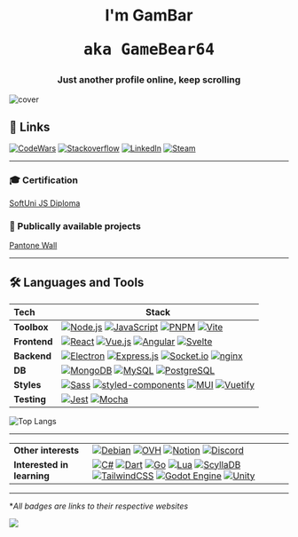 <h1 align="center">I'm GamBar <pre>aka GameBear64</pre></h1>
<h3 align="center">Just another profile online, keep scrolling</h3>

![cover](https://github.com/GameBear64/GameBear64/assets/33098072/6ad74f26-420d-4dc0-a0b7-06d33b85aafe)

## 🔗 Links
[![CodeWars](https://www.codewars.com/users/GameBear64/badges/micro)](https://www.codewars.com/users/GameBear64)
[![Stackoverflow](https://img.shields.io/badge/-Stackoverflow-FE7A16?style=for-the-badge&logo=stack-overflow&logoColor=white)](https://stackoverflow.com/users/7149508/gambar)
[![LinkedIn](https://img.shields.io/badge/linkedin-%230077B5.svg?style=for-the-badge&logo=linkedin&logoColor=white)](https://www.linkedin.com/in/vladimir-d-petrov/)
[![Steam](https://img.shields.io/badge/steam-%23000000.svg?style=for-the-badge&logo=steam&logoColor=white)](https://steamcommunity.com/id/GameBear/)

---
### 🎓 Certification
[SoftUni JS Diploma](https://softuni.bg/Certificates/Details/174956/3cfcef66)

### 💎 Publically available projects
[Pantone Wall](https://pantone-wall.vercel.app/)

---

## 🛠 Languages and Tools
| Tech            | Stack                                                        |
| :-------------- | ------------------------------------------------------------ |
| **Toolbox**         | [![Node.js](https://img.shields.io/badge/node.js-6DA55F?style=for-the-badge&logo=node.js&logoColor=white)](https://nodejs.org) [![JavaScript](https://img.shields.io/badge/javascript-%23323330.svg?style=for-the-badge&logo=javascript&logoColor=%23F7DF1E)](https://developer.mozilla.org/en-US/docs/Web/JavaScript) [![PNPM](https://img.shields.io/badge/pnpm-%234a4a4a.svg?style=for-the-badge&logo=pnpm&logoColor=f69220)](https://pnpm.io/) [![Vite](https://img.shields.io/badge/vite-%23646CFF.svg?style=for-the-badge&logo=vite&logoColor=white)](https://vitejs.dev/) |
| **Frontend**        | [![React](https://img.shields.io/badge/react-%2320232a.svg?style=for-the-badge&logo=react&logoColor=%2361DAFB)](https://reactjs.org/) [![Vue.js](https://img.shields.io/badge/vuejs-%2335495e.svg?style=for-the-badge&logo=vuedotjs&logoColor=%234FC08D)](https://vuejs.org/) [![Angular](https://img.shields.io/badge/angular-%23DD0031.svg?style=for-the-badge&logo=angular&logoColor=white)](https://angular.io) [![Svelte](https://img.shields.io/badge/svelte-%23f1413d.svg?style=for-the-badge&logo=svelte&logoColor=white)](https://svelte.dev) |
| **Backend**         | [![Electron](https://img.shields.io/badge/Electron-191970?style=for-the-badge&logo=Electron&logoColor=white)](https://www.electronjs.org) [![Express.js](https://img.shields.io/badge/express.js-%23404d59.svg?style=for-the-badge&logo=express&logoColor=%2361DAFB)](https://expressjs.com) [![Socket.io](https://img.shields.io/badge/Socket.io-black?style=for-the-badge&logo=socket.io&badgeColor=010101)](https://socket.io/) [![nginx](https://img.shields.io/badge/nginx-%23009639.svg?style=for-the-badge&logo=nginx&logoColor=white)](https://www.nginx.com) |
| **DB**              | [![MongoDB](https://img.shields.io/badge/MongoDB-4EA94B?style=for-the-badge&logo=mongodb&logoColor=white)](https://www.mongodb.com/) [![MySQL](https://img.shields.io/badge/mysql-%2300f.svg?style=for-the-badge&logo=mysql&logoColor=white)](https://www.mysql.com/) [![PostgreSQL](https://img.shields.io/badge/postgres-%23316192.svg?style=for-the-badge&logo=postgresql&logoColor=white)](https://www.postgresql.org) |
| **Styles**          | [![Sass](https://img.shields.io/badge/SASS-hotpink.svg?style=for-the-badge&logo=SASS&logoColor=white)](https://sass-lang.com) [![styled-components](https://img.shields.io/badge/styled--components-DB7093?style=for-the-badge&logo=styled-components&logoColor=white)](https://styled-components.com/) [![MUI](https://img.shields.io/badge/MUI-%230081CB.svg?style=for-the-badge&logo=mui&logoColor=white)](https://mui.com/) [![Vuetify](https://img.shields.io/badge/Vuetify-1867C0?style=for-the-badge&logo=vuetify&logoColor=AEDDFF)](https://vuetifyjs.com/en/) |
| **Testing**         | [![Jest](https://img.shields.io/badge/-jest-%23C21325?style=for-the-badge&logo=jest&logoColor=white)](https://jestjs.io) [![Mocha](https://img.shields.io/badge/-mocha-%238D6748?style=for-the-badge&logo=mocha&logoColor=white)](https://mochajs.org/) |

![Top Langs](https://github-readme-stats.vercel.app/api/top-langs/?username=GameBear64&layout=compact&theme=dark)

---

| | |
| :-------------- | ------------------------------------------------------------ |
| **Other interests** | [![Debian](https://img.shields.io/badge/Debian-D70A53?style=for-the-badge&logo=debian&logoColor=white)](https://www.debian.org/) [![OVH](https://img.shields.io/badge/ovh-%23123F6D.svg?style=for-the-badge&logo=ovh&logoColor=#123F6D)](https://www.ovhcloud.com/en/) [![Notion](https://img.shields.io/badge/Notion-%23000000.svg?style=for-the-badge&logo=notion&logoColor=white)](https://www.notion.so/) [![Discord](https://img.shields.io/badge/Discord-%235865F2.svg?style=for-the-badge&logo=discord&logoColor=white)](https://discord.com/) |
| **Interested in learning** | [![C#](https://img.shields.io/badge/c%23-%23239120.svg?style=for-the-badge&logo=c-sharp&logoColor=white)](https://learn.microsoft.com/en-us/dotnet/csharp/tour-of-csharp/) [![Dart](https://img.shields.io/badge/dart-%230175C2.svg?style=for-the-badge&logo=dart&logoColor=white)](https://dart.dev/) [![Go](https://img.shields.io/badge/go-%2300ADD8.svg?style=for-the-badge&logo=go&logoColor=white)](https://go.dev/) [![Lua](https://img.shields.io/badge/lua-%232C2D72.svg?style=for-the-badge&logo=lua&logoColor=white)](https://www.lua.org/) [![ScyllaDB](https://img.shields.io/badge/scylladb-0D80D8.svg?style=for-the-badge)](https://www.scylladb.com/) [![TailwindCSS](https://img.shields.io/badge/tailwindcss-%2338B2AC.svg?style=for-the-badge&logo=tailwind-css&logoColor=white)](https://tailwindcss.com/) [![Godot Engine](https://img.shields.io/badge/GODOT-%23FFFFFF.svg?style=for-the-badge&logo=godot-engine)](https://godotengine.org/) [![Unity](https://img.shields.io/badge/unity-%23000000.svg?style=for-the-badge&logo=unity&logoColor=white)](https://unity.com/) |


---
\**All badges are links to their respective websites*  
  
![](https://komarev.com/ghpvc/?username=GameBear64)
